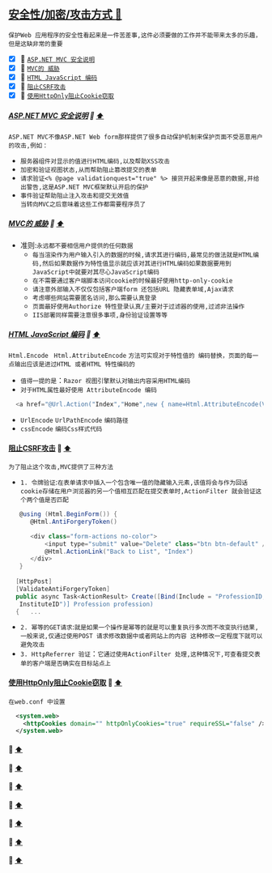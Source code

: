 <a id="top" href="#top">安全性/加密/攻击方式  :maple_leaf:</a> 
----
`保护Web 应用程序的安全性看起来是一件苦差事,这件必须要做的工作并不能带来太多的乐趣，但是这缺非常的重要`

- [x] :maple_leaf: <a href="#ASPNETMVCSAFE">`ASP.NET MVC 安全说明`</a>
- [x] :maple_leaf: <a href="#codeAjaxaData">`MVC的 威胁`</a>
- [x] :maple_leaf: <a href="#EncodeHtml">`HTML JavaScript 编码`</a>
- [x] :maple_leaf: <a href="#CSRFA">`阻止CSRF攻击`</a>
- [x] :maple_leaf: <a href="#CookieLost">`使用HttpOnly阻止Cookie窃取`</a>

#####  <a id="ASPNETMVCSAFE" href="#ASPNETMVCSAFE">ASP.NET MVC 安全说明</a>  :star2: <a href="#top"> :arrow_up: </a>
`ASP.NET MVC不像ASP.NET Web form那样提供了很多自动保护机制来保护页面不受恶意用户的攻击,例如：`
 * `服务器组件对显示的值进行HTML编码,以及帮助XSS攻击`
 * `加密和验证视图状态,从而帮助阻止篡改提交的表单`
 * `请求验证<% @page validationquest="true" %> 接货开起来像是恶意的数据,并给出警告,这是ASP.NET MVC框架默认开启的保护`
 * `事件验证帮助阻止注入攻击和提交无效值` <br/>
`当转向MVC之后意味着这些工作都需要程序员了` 
#####  <a id="codeAjaxaData" href="#codeAjaxaData">MVC的 威胁</a>  :star2: <a href="#top"> :arrow_up: </a>
* 准则:`永远都不要相信用户提供的任何数据`
  * `每当渲染作为用户输入引入的数据的时候,请求其进行编码,最常见的做法就是HTML编码,然后如果数据作为特性值显示就应该对其进行HTML编码如果数据要用到
  JavaScript中就要对其尽心JavaScript编码`
  * `在不需要通过客户端脚本访问cookie的时候最好使用http-only-cookie`
  * `请注意外部输入不仅仅包括客户端form 还包括URL 隐藏表单域,Ajax请求`
  * `考虑哪些网站需要匿名访问,那么需要认真登录`
  * `页面最好使用Authorize 特性登录认真/主要对于过滤器的使用,过滤非法操作`
  * `IIS部署同样需要注意很多事项,身份验证设置等等`
#####  <a id="EncodeHtml" href="#EncodeHtml">HTML JavaScript 编码</a>  :star2: <a href="#top"> :arrow_up: </a>
`Html.Encode ` `Html.AttributeEncode` `方法可实现对于特性值的 编码替换，页面的每一点输出应该是进过HTML 或者HTML 特性编码的`

* `值得一提的是`：`Razor 视图引擎默认对输出内容采用HTML编码`
* `对于HTML属性最好使用 AttributeEncode 编码`
```C#
  <a href="@Url.Action("Index","Home",new { name=Html.AttributeEncode(ViewData["name"]) })">Go Home</a>
```
* `UrlEncode` `UrlPathEncode` `编码路径`
* `cssEncode` `编码Css样式代码`
####  <a id="CSRFA" href="#CSRFA">阻止CSRF攻击</a>  :star2: <a href="#top"> :arrow_up: </a>
`为了阻止这个攻击,MVC提供了三种方法`
  * `1. 令牌验证`:`在表单请求中插入一个包含唯一值的隐藏输入元素,该值将会与作为回话cookie存储在用户浏览器的另一个值相互匹配在提交表单时,ActionFilter
  就会验证这个两个值是否匹配`
  ```c#
     @using (Html.BeginForm()) {
        @Html.AntiForgeryToken()

        <div class="form-actions no-color">
            <input type="submit" value="Delete" class="btn btn-default" /> |
            @Html.ActionLink("Back to List", "Index")
        </div>
     }
     
    [HttpPost]
    [ValidateAntiForgeryToken]
    public async Task<ActionResult> Create([Bind(Include = "ProfessionID,Name,AddTime,
     InstituteID")] Profession profession)
    {   ...
  ```
  * `2. 幂等的GET请求`:`就是如果一个操作是幂等的就是可以重复执行多次而不改变执行结果,一般来说,仅通过使用POST 请求修改数据中或者网站上的内容
  这种修改一定程度下就可以避免攻击`
  * `3. HttpReferrer 验证`：`它通过使用ActionFilter 处理,这种情况下,可查看提交表单的客户端是否确实在目标站点上`
####  <a id="CookieLost" href="#CookieLost">使用HttpOnly阻止Cookie窃取</a>  :star2: <a href="#top"> :arrow_up: </a>  
`在web.conf 中设置`
```xml
  <system.web>
    <httpCookies domain="" httpOnlyCookies="true" requireSSL="false" />
  </system.web>
```

####  <a id="" href="#"></a>  :star2: <a href="#top"> :arrow_up: </a>
####  <a id="" href="#"></a>  :star2: <a href="#top"> :arrow_up: </a>
####  <a id="" href="#"></a>  :star2: <a href="#top"> :arrow_up: </a>
####  <a id="" href="#"></a>  :star2: <a href="#top"> :arrow_up: </a>
####  <a id="" href="#"></a>  :star2: <a href="#top"> :arrow_up: </a>
####  <a id="" href="#"></a>  :star2: <a href="#top"> :arrow_up: </a>
####  <a id="" href="#"></a>  :star2: <a href="#top"> :arrow_up: </a>







